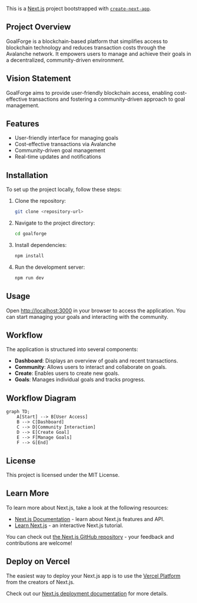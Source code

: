 This is a [Next.js](https://nextjs.org) project bootstrapped with [`create-next-app`](https://github.com/vercel/next.js/tree/canary/packages/create-next-app).

## Project Overview
GoalForge is a blockchain-based platform that simplifies access to blockchain technology and reduces transaction costs through the Avalanche network. It empowers users to manage and achieve their goals in a decentralized, community-driven environment.

## Vision Statement
GoalForge aims to provide user-friendly blockchain access, enabling cost-effective transactions and fostering a community-driven approach to goal management.

## Features
- User-friendly interface for managing goals
- Cost-effective transactions via Avalanche
- Community-driven goal management
- Real-time updates and notifications

## Installation
To set up the project locally, follow these steps:

1. Clone the repository:
   ```bash
   git clone <repository-url>
   ```
2. Navigate to the project directory:
   ```bash
   cd goalforge
   ```
3. Install dependencies:
   ```bash
   npm install
   ```
4. Run the development server:
   ```bash
   npm run dev
   ```

## Usage
Open [http://localhost:3000](http://localhost:3000) in your browser to access the application. You can start managing your goals and interacting with the community.

## Workflow
The application is structured into several components:
- **Dashboard**: Displays an overview of goals and recent transactions.
- **Community**: Allows users to interact and collaborate on goals.
- **Create**: Enables users to create new goals.
- **Goals**: Manages individual goals and tracks progress.

## Workflow Diagram

```mermaid
graph TD;
    A[Start] --> B[User Access]
    B --> C[Dashboard]
    C --> D[Community Interaction]
    D --> E[Create Goal]
    E --> F[Manage Goals]
    F --> G[End]
```

## License
This project is licensed under the MIT License.

## Learn More

To learn more about Next.js, take a look at the following resources:

- [Next.js Documentation](https://nextjs.org/docs) - learn about Next.js features and API.
- [Learn Next.js](https://nextjs.org/learn) - an interactive Next.js tutorial.

You can check out [the Next.js GitHub repository](https://github.com/vercel/next.js) - your feedback and contributions are welcome!

## Deploy on Vercel

The easiest way to deploy your Next.js app is to use the [Vercel Platform](https://vercel.com/new?utm_medium=default-template&filter=next.js&utm_source=create-next-app&utm_campaign=create-next-app-readme) from the creators of Next.js.

Check out our [Next.js deployment documentation](https://nextjs.org/docs/app/building-your-application/deploying) for more details.
